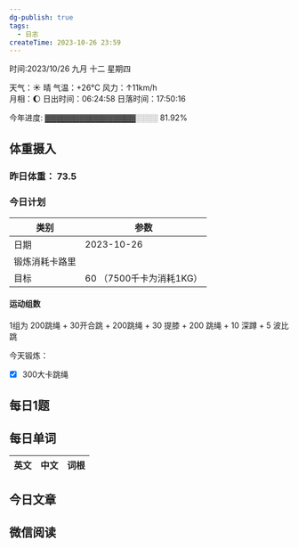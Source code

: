 ```yaml
---
dg-publish: true
tags:
  - 日志
createTime: 2023-10-26 23:59
---
```



时间:2023/10/26 九月 十二 星期四

天气：☀️   晴 气温：+26°C 风力：↑11km/h  
月相：🌔 日出时间：06:24:58 日落时间：17:50:16

今年进度: ▓▓▓▓▓▓▓▓▓▓▓▓▓▓▓▓░░░░ 81.92%

## 体重摄入

### 昨日体重： 73.5
### 今日计划

| 类别           | 参数                    |
| -------------- | ----------------------- |
| 日期           | 2023-10-26               |
| 锻炼消耗卡路里 | |
| 目标           | 60      （7500千卡为消耗1KG）                |


#### 运动组数

1组为 200跳绳 + 30开合跳 + 200跳绳 + 30 提膝 + 200 跳绳 + 10 深蹲 + 5 波比跳

今天锻炼：

- [x] 300大卡跳绳



## 每日1题


## 每日单词

| 英文       | 中文       |词根|
| ---------- | ---------- | ---|


## 今日文章
 

## 微信阅读

<!-- start of weread -->


<!-- end of weread -->
